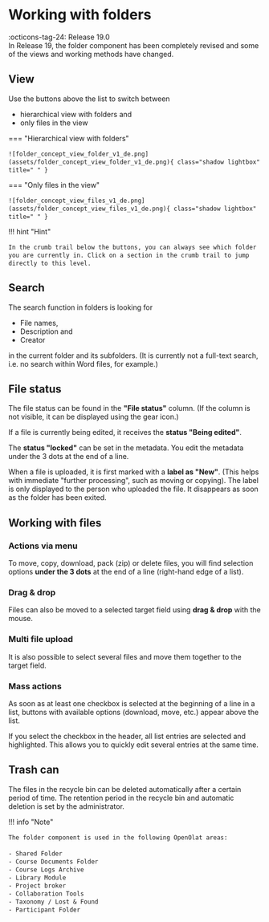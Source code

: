 # Working with folders


:octicons-tag-24: Release 19.0<br>
In Release 19, the folder component has been completely revised and some of the views and working methods have changed.

## View

Use the buttons above the list to switch between

* hierarchical view with folders and
* only files in the view

=== "Hierarchical view with folders"

    ![folder_concept_view_folder_v1_de.png](assets/folder_concept_view_folder_v1_de.png){ class="shadow lightbox" title=" " }

=== "Only files in the view"

    ![folder_concept_view_files_v1_de.png](assets/folder_concept_view_files_v1_de.png){ class="shadow lightbox" title=" " }

!!! hint "Hint"

    In the crumb trail below the buttons, you can always see which folder you are currently in. Click on a section in the crumb trail to jump directly to this level.



## Search

The search function in folders is looking for

* File names,
* Description and
* Creator

in the current folder and its subfolders.
(It is currently not a full-text search, i.e. no search within Word files, for example.)


## File status

The file status can be found in the **"File status"** column. (If the column is not visible, it can be displayed using the gear icon.)

If a file is currently being edited, it receives the **status "Being edited"**.

The **status "locked"** can be set in the metadata. You edit the metadata under the 3 dots at the end of a line.

When a file is uploaded, it is first marked with a **label as "New"**. (This helps with immediate "further processing", such as moving or copying). The label is only displayed to the person who uploaded the file. It disappears as soon as the folder has been exited.


## Working with files

### Actions via menu
To move, copy, download, pack (zip) or delete files, you will find selection options **under the 3 dots** at the end of a line (right-hand edge of a list).

### Drag & drop
Files can also be moved to a selected target field using **drag & drop** with the mouse.

### Multi file upload
It is also possible to select several files and move them together to the target field.

### Mass actions
As soon as at least one checkbox is selected at the beginning of a line in a list, buttons with available options (download, move, etc.) appear above the list.

If you select the checkbox in the header, all list entries are selected and highlighted. This allows you to quickly edit several entries at the same time.


## Trash can

The files in the recycle bin can be deleted automatically after a certain period of time. The retention period in the recycle bin and automatic deletion is set by the administrator.




!!! info "Note" 

    The folder component is used in the following OpenOlat areas:
    
    - Shared Folder
    - Course Documents Folder
    - Course Logs Archive
    - Library Module
    - Project broker
    - Collaboration Tools
    - Taxonomy / Lost & Found
    - Participant Folder

